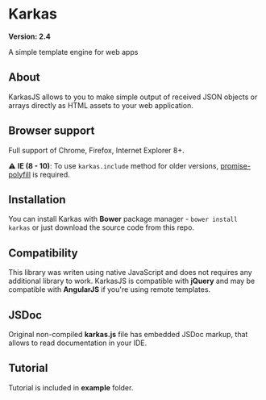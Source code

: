 # Karkas

**Version: 2.4**

A simple template engine for web apps

## About
KarkasJS allows to you to make simple output of received JSON objects or arrays directly as HTML assets to your web application.

## Browser support
Full support of Chrome, Firefox, Internet Explorer 8+.

:warning: **IE (8 - 10)**: To use `karkas.include` method for older versions, [promise-polyfill](https://github.com/taylorhakes/promise-polyfill) is required.

## Installation
You can install Karkas with **Bower** package manager - `bower install karkas` or just download the source code from this repo.

## Compatibility
This library was writen using native JavaScript and does not requires any additional library to work.
KarkasJS is compatible with **jQuery** and may be compatible with **AngularJS** if you're using remote templates.


## JSDoc
Original non-compiled **karkas.js** file has embedded JSDoc markup, that allows to read documentation in your IDE.

## Tutorial

Tutorial is included in **example** folder.



